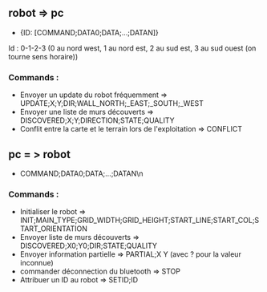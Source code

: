 ## robot => pc
 * {ID: [COMMAND;DATA0;DATA;...;DATAN]}

Id : 0-1-2-3 (0 au nord west, 1 au nord est, 2 au sud est, 3 au sud ouest (on tourne sens horaire))

### Commands :
 * Envoyer un update du robot fréquemment    => UPDATE;X;Y;DIR;WALL_NORTH;_EAST;_SOUTH;_WEST
 * Envoyer une liste de murs découverts     => DISCOVERED;X;Y;DIRECTION;STATE;QUALITY
 * Conflit entre la carte et le terrain lors de l'exploitation => CONFLICT


## pc = > robot
 * COMMAND;DATA0;DATA;...;DATAN\n

### Commands :
 * Initialiser le robot => INIT;MAIN_TYPE;GRID_WIDTH;GRID_HEIGHT;START_LINE;START_COL;START_ORIENTATION
 * Envoyer liste de murs découverts   => DISCOVERED;X0;Y0;DIR;STATE;QUALITY
 * Envoyer information partielle   => PARTIAL;X Y (avec ? pour la valeur inconnue)
 * commander déconnection du bluetooth  => STOP
 * Attribuer un ID au robot => SETID;ID
